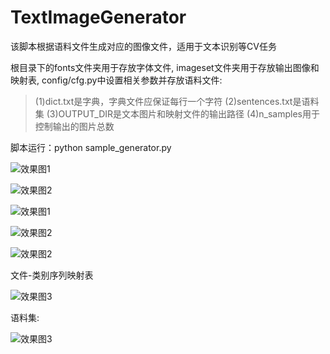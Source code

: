 # TextImageGenerator
该脚本根据语料文件生成对应的图像文件，适用于文本识别等CV任务
>
根目录下的fonts文件夹用于存放字体文件, imageset文件夹用于存放输出图像和映射表, 
config/cfg.py中设置相关参数并存放语料文件:
>(1)dict.txt是字典，字典文件应保证每行一个字符
>(2)sentences.txt是语料集
>(3)OUTPUT_DIR是文本图片和映射文件的输出路径
>(4)n_samples用于控制输出的图片总数

>
脚本运行：python sample_generator.py
>
![效果图1](/imageset/0.jpeg)
>
![效果图2](/imageset/1.jpeg)
>
![效果图1](/imageset/6.jpeg)
>
![效果图2](/imageset/7.jpeg)
>
![效果图2](/imageset/9.jpeg)
>
文件-类别序列映射表
>
![效果图3](/mapping.png)
>
语料集:
>
![效果图3](/sentences.png)


